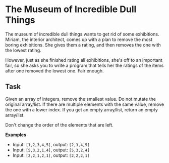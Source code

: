 # The Museum of Incredible Dull Things

The museum of incredible dull things wants to get rid of some exhibitions. Miriam, the interior architect, comes up with a plan to remove the most boring exhibitions. She gives them a rating, and then removes the one with the lowest rating.

However, just as she finished rating all exhibitions, she's off to an important fair, so she asks you to write a program that tells her the ratings of the items after one removed the lowest one. Fair enough.

## Task

Given an array of integers, remove the smallest value. Do not mutate the original array/list. If there are multiple elements with the same value, remove the one with a lower index. If you get an empty array/list, return an empty array/list.

Don't change the order of the elements that are left.

**Examples**

* Input: `[1,2,3,4,5]`, output: `[2,3,4,5]`
* Input: `[5,3,2,1,4]`, output: `[5,3,2,4]`
* Input: `[2,2,1,2,1]`, output: `[2,2,2,1]`
